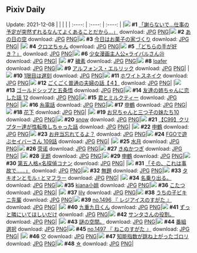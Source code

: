 ## Pixiv Daily
Update: 2021-12-08
|      |      |      |
| :----: | :----: | :----: |
|![](https://pixiv.microyu.workers.dev/c/240x480/img-master/img/2021/12/06/08/10/23/94600729_p0_master1200.jpg) **#1** [「謝らないで…仕事の予定が突然ずれるなんてよくあることだから…」](https://www.pixiv.net/artworks/94600729) download: [JPG](https://pixiv.microyu.workers.dev/img-original/img/2021/12/06/08/10/23/94600729_p0.jpg) [PNG](https://pixiv.microyu.workers.dev/img-original/img/2021/12/06/08/10/23/94600729_p0.png)|![](https://pixiv.microyu.workers.dev/c/240x480/img-master/img/2021/12/07/00/00/07/94615070_p0_master1200.jpg) **#2** [あの日の空](https://www.pixiv.net/artworks/94615070) download: [JPG](https://pixiv.microyu.workers.dev/img-original/img/2021/12/07/00/00/07/94615070_p0.jpg) [PNG](https://pixiv.microyu.workers.dev/img-original/img/2021/12/07/00/00/07/94615070_p0.png)|![](https://pixiv.microyu.workers.dev/c/240x480/img-master/img/2021/12/06/07/30/00/94600438_p0_master1200.jpg) **#3** [今日はお菓子の家づくり](https://www.pixiv.net/artworks/94600438) download: [JPG](https://pixiv.microyu.workers.dev/img-original/img/2021/12/06/07/30/00/94600438_p0.jpg) [PNG](https://pixiv.microyu.workers.dev/img-original/img/2021/12/06/07/30/00/94600438_p0.png)|
|![](https://pixiv.microyu.workers.dev/c/240x480/img-master/img/2021/12/06/00/30/01/94595784_p0_master1200.jpg) **#4** [クロヱちゃん](https://www.pixiv.net/artworks/94595784) download: [JPG](https://pixiv.microyu.workers.dev/img-original/img/2021/12/06/00/30/01/94595784_p0.jpg) [PNG](https://pixiv.microyu.workers.dev/img-original/img/2021/12/06/00/30/01/94595784_p0.png)|![](https://pixiv.microyu.workers.dev/c/240x480/img-master/img/2021/12/06/00/00/14/94594741_p0_master1200.jpg) **#5** [「どちらの手が好き？」](https://www.pixiv.net/artworks/94594741) download: [JPG](https://pixiv.microyu.workers.dev/img-original/img/2021/12/06/00/00/14/94594741_p0.jpg) [PNG](https://pixiv.microyu.workers.dev/img-original/img/2021/12/06/00/00/14/94594741_p0.png)|![](https://pixiv.microyu.workers.dev/c/240x480/img-master/img/2021/12/07/00/00/07/94615074_p0_master1200.jpg) **#6** [少女漫画主人公×ライバルさん㉓](https://www.pixiv.net/artworks/94615074) download: [JPG](https://pixiv.microyu.workers.dev/img-original/img/2021/12/07/00/00/07/94615074_p0.jpg) [PNG](https://pixiv.microyu.workers.dev/img-original/img/2021/12/07/00/00/07/94615074_p0.png)|
|![](https://pixiv.microyu.workers.dev/c/240x480/img-master/img/2021/12/06/00/11/46/94595239_p0_master1200.jpg) **#7** [穢素](https://www.pixiv.net/artworks/94595239) download: [JPG](https://pixiv.microyu.workers.dev/img-original/img/2021/12/06/00/11/46/94595239_p0.jpg) [PNG](https://pixiv.microyu.workers.dev/img-original/img/2021/12/06/00/11/46/94595239_p0.png)|![](https://pixiv.microyu.workers.dev/c/240x480/img-master/img/2021/12/06/19/58/35/94608935_p0_master1200.jpg) **#8** [loafer](https://www.pixiv.net/artworks/94608935) download: [JPG](https://pixiv.microyu.workers.dev/img-original/img/2021/12/06/19/58/35/94608935_p0.jpg) [PNG](https://pixiv.microyu.workers.dev/img-original/img/2021/12/06/19/58/35/94608935_p0.png)|![](https://pixiv.microyu.workers.dev/c/240x480/img-master/img/2021/12/07/00/10/52/94615542_p0_master1200.jpg) **#9** [アルフォンス・エルリック](https://www.pixiv.net/artworks/94615542) download: [JPG](https://pixiv.microyu.workers.dev/img-original/img/2021/12/07/00/10/52/94615542_p0.jpg) [PNG](https://pixiv.microyu.workers.dev/img-original/img/2021/12/07/00/10/52/94615542_p0.png)|
|![](https://pixiv.microyu.workers.dev/c/240x480/img-master/img/2021/12/06/00/00/13/94594733_p0_master1200.jpg) **#10** [1限目は遅刻](https://www.pixiv.net/artworks/94594733) download: [JPG](https://pixiv.microyu.workers.dev/img-original/img/2021/12/06/00/00/13/94594733_p0.jpg) [PNG](https://pixiv.microyu.workers.dev/img-original/img/2021/12/06/00/00/13/94594733_p0.png)|![](https://pixiv.microyu.workers.dev/c/240x480/img-master/img/2021/12/06/00/00/14/94594743_p0_master1200.jpg) **#11** [ホワイトスネイク](https://www.pixiv.net/artworks/94594743) download: [JPG](https://pixiv.microyu.workers.dev/img-original/img/2021/12/06/00/00/14/94594743_p0.jpg) [PNG](https://pixiv.microyu.workers.dev/img-original/img/2021/12/06/00/00/14/94594743_p0.png)|![](https://pixiv.microyu.workers.dev/c/240x480/img-master/img/2021/12/06/00/00/19/94594773_p0_master1200.jpg) **#12** [ごくごく普通の夫婦の話【４】](https://www.pixiv.net/artworks/94594773) download: [JPG](https://pixiv.microyu.workers.dev/img-original/img/2021/12/06/00/00/19/94594773_p0.jpg) [PNG](https://pixiv.microyu.workers.dev/img-original/img/2021/12/06/00/00/19/94594773_p0.png)|
|![](https://pixiv.microyu.workers.dev/c/240x480/img-master/img/2021/12/06/18/25/57/94607265_p0_master1200.jpg) **#13** [ゴールドシップと五条悟](https://www.pixiv.net/artworks/94607265) download: [JPG](https://pixiv.microyu.workers.dev/img-original/img/2021/12/06/18/25/57/94607265_p0.jpg) [PNG](https://pixiv.microyu.workers.dev/img-original/img/2021/12/06/18/25/57/94607265_p0.png)|![](https://pixiv.microyu.workers.dev/c/240x480/img-master/img/2021/12/07/00/00/19/94615150_p0_master1200.jpg) **#14** [友達の姉ちゃんに恋した話 12](https://www.pixiv.net/artworks/94615150) download: [JPG](https://pixiv.microyu.workers.dev/img-original/img/2021/12/07/00/00/19/94615150_p0.jpg) [PNG](https://pixiv.microyu.workers.dev/img-original/img/2021/12/07/00/00/19/94615150_p0.png)|![](https://pixiv.microyu.workers.dev/c/240x480/img-master/img/2021/12/07/18/00/01/94626830_p0_master1200.jpg) **#15** [君とミルクティー](https://www.pixiv.net/artworks/94626830) download: [JPG](https://pixiv.microyu.workers.dev/img-original/img/2021/12/07/18/00/01/94626830_p0.jpg) [PNG](https://pixiv.microyu.workers.dev/img-original/img/2021/12/07/18/00/01/94626830_p0.png)|
|![](https://pixiv.microyu.workers.dev/c/240x480/img-master/img/2021/12/06/21/15/23/94610728_p0_master1200.jpg) **#16** [糸電話](https://www.pixiv.net/artworks/94610728) download: [JPG](https://pixiv.microyu.workers.dev/img-original/img/2021/12/06/21/15/23/94610728_p0.jpg) [PNG](https://pixiv.microyu.workers.dev/img-original/img/2021/12/06/21/15/23/94610728_p0.png)|![](https://pixiv.microyu.workers.dev/c/240x480/img-master/img/2021/12/06/00/09/37/94595156_p0_master1200.jpg) **#17** [申鶴](https://www.pixiv.net/artworks/94595156) download: [JPG](https://pixiv.microyu.workers.dev/img-original/img/2021/12/06/00/09/37/94595156_p0.jpg) [PNG](https://pixiv.microyu.workers.dev/img-original/img/2021/12/06/00/09/37/94595156_p0.png)|![](https://pixiv.microyu.workers.dev/c/240x480/img-master/img/2021/12/06/22/00/26/94611876_p0_master1200.jpg) **#18** [花下](https://www.pixiv.net/artworks/94611876) download: [JPG](https://pixiv.microyu.workers.dev/img-original/img/2021/12/06/22/00/26/94611876_p0.jpg) [PNG](https://pixiv.microyu.workers.dev/img-original/img/2021/12/06/22/00/26/94611876_p0.png)|
|![](https://pixiv.microyu.workers.dev/c/240x480/img-master/img/2021/12/06/00/18/46/94595458_p0_master1200.jpg) **#19** [お兄ちゃんと三つ子の妹たち10](https://www.pixiv.net/artworks/94595458) download: [JPG](https://pixiv.microyu.workers.dev/img-original/img/2021/12/06/00/18/46/94595458_p0.jpg) [PNG](https://pixiv.microyu.workers.dev/img-original/img/2021/12/06/00/18/46/94595458_p0.png)|![](https://pixiv.microyu.workers.dev/c/240x480/img-master/img/2021/12/06/00/01/13/94594849_p0_master1200.jpg) **#20** [snow](https://www.pixiv.net/artworks/94594849) download: [JPG](https://pixiv.microyu.workers.dev/img-original/img/2021/12/06/00/01/13/94594849_p0.jpg) [PNG](https://pixiv.microyu.workers.dev/img-original/img/2021/12/06/00/01/13/94594849_p0.png)|![](https://pixiv.microyu.workers.dev/c/240x480/img-master/img/2021/12/07/00/00/22/94615172_p0_master1200.jpg) **#21** [【C99】クリプター達が性転換しちゃった話](https://www.pixiv.net/artworks/94615172) download: [JPG](https://pixiv.microyu.workers.dev/img-original/img/2021/12/07/00/00/22/94615172_p0.jpg) [PNG](https://pixiv.microyu.workers.dev/img-original/img/2021/12/07/00/00/22/94615172_p0.png)|
|![](https://pixiv.microyu.workers.dev/c/240x480/img-master/img/2021/12/06/15/39/14/94604803_p0_master1200.jpg) **#22** [申鶴](https://www.pixiv.net/artworks/94604803) download: [JPG](https://pixiv.microyu.workers.dev/img-original/img/2021/12/06/15/39/14/94604803_p0.jpg) [PNG](https://pixiv.microyu.workers.dev/img-original/img/2021/12/06/15/39/14/94604803_p0.png)|![](https://pixiv.microyu.workers.dev/c/240x480/img-master/img/2021/12/07/00/00/03/94615033_p0_master1200.jpg) **#23** [お弁当忘れてるよ？](https://www.pixiv.net/artworks/94615033) download: [JPG](https://pixiv.microyu.workers.dev/img-original/img/2021/12/07/00/00/03/94615033_p0.jpg) [PNG](https://pixiv.microyu.workers.dev/img-original/img/2021/12/07/00/00/03/94615033_p0.png)|![](https://pixiv.microyu.workers.dev/c/240x480/img-master/img/2021/12/07/00/31/18/94616062_p0_master1200.jpg) **#24** [FGOで遊ぶセイバーさん 109話](https://www.pixiv.net/artworks/94616062) download: [JPG](https://pixiv.microyu.workers.dev/img-original/img/2021/12/07/00/31/18/94616062_p0.jpg) [PNG](https://pixiv.microyu.workers.dev/img-original/img/2021/12/07/00/31/18/94616062_p0.png)|
|![](https://pixiv.microyu.workers.dev/c/240x480/img-master/img/2021/12/06/15/38/09/94604790_p0_master1200.jpg) **#25** [水月](https://www.pixiv.net/artworks/94604790) download: [JPG](https://pixiv.microyu.workers.dev/img-original/img/2021/12/06/15/38/09/94604790_p0.jpg) [PNG](https://pixiv.microyu.workers.dev/img-original/img/2021/12/06/15/38/09/94604790_p0.png)|![](https://pixiv.microyu.workers.dev/c/240x480/img-master/img/2021/12/06/16/39/06/94605522_p0_master1200.jpg) **#26** [荧诺](https://www.pixiv.net/artworks/94605522) download: [JPG](https://pixiv.microyu.workers.dev/img-original/img/2021/12/06/16/39/06/94605522_p0.jpg) [PNG](https://pixiv.microyu.workers.dev/img-original/img/2021/12/06/16/39/06/94605522_p0.png)|![](https://pixiv.microyu.workers.dev/c/240x480/img-master/img/2021/12/07/21/34/02/94631227_p0_master1200.jpg) **#27** [きぬかつぎ](https://www.pixiv.net/artworks/94631227) download: [JPG](https://pixiv.microyu.workers.dev/img-original/img/2021/12/07/21/34/02/94631227_p0.jpg) [PNG](https://pixiv.microyu.workers.dev/img-original/img/2021/12/07/21/34/02/94631227_p0.png)|
|![](https://pixiv.microyu.workers.dev/c/240x480/img-master/img/2021/12/06/00/03/34/94594943_p0_master1200.jpg) **#28** [无题](https://www.pixiv.net/artworks/94594943) download: [JPG](https://pixiv.microyu.workers.dev/img-original/img/2021/12/06/00/03/34/94594943_p0.jpg) [PNG](https://pixiv.microyu.workers.dev/img-original/img/2021/12/06/00/03/34/94594943_p0.png)|![](https://pixiv.microyu.workers.dev/c/240x480/img-master/img/2021/12/06/00/13/13/94595293_p0_master1200.jpg) **#29** [申鶴](https://www.pixiv.net/artworks/94595293) download: [JPG](https://pixiv.microyu.workers.dev/img-original/img/2021/12/06/00/13/13/94595293_p0.jpg) [PNG](https://pixiv.microyu.workers.dev/img-original/img/2021/12/06/00/13/13/94595293_p0.png)|![](https://pixiv.microyu.workers.dev/c/240x480/img-master/img/2021/12/07/10/00/04/94621375_p0_master1200.jpg) **#30** [第五人格×名探偵コナン](https://www.pixiv.net/artworks/94621375) download: [JPG](https://pixiv.microyu.workers.dev/img-original/img/2021/12/07/10/00/04/94621375_p0.jpg) [PNG](https://pixiv.microyu.workers.dev/img-original/img/2021/12/07/10/00/04/94621375_p0.png)|
|![](https://pixiv.microyu.workers.dev/c/240x480/img-master/img/2021/12/06/17/07/46/94605935_p0_master1200.jpg) **#31** [「その、これは事故で……」](https://www.pixiv.net/artworks/94605935) download: [JPG](https://pixiv.microyu.workers.dev/img-original/img/2021/12/06/17/07/46/94605935_p0.jpg) [PNG](https://pixiv.microyu.workers.dev/img-original/img/2021/12/06/17/07/46/94605935_p0.png)|![](https://pixiv.microyu.workers.dev/c/240x480/img-master/img/2021/12/06/21/43/50/94611472_p0_master1200.jpg) **#32** [無題](https://www.pixiv.net/artworks/94611472) download: [JPG](https://pixiv.microyu.workers.dev/img-original/img/2021/12/06/21/43/50/94611472_p0.jpg) [PNG](https://pixiv.microyu.workers.dev/img-original/img/2021/12/06/21/43/50/94611472_p0.png)|![](https://pixiv.microyu.workers.dev/c/240x480/img-master/img/2021/12/06/00/39/00/94596046_p0_master1200.jpg) **#33** [タキオンとモル♀とマフラー](https://www.pixiv.net/artworks/94596046) download: [JPG](https://pixiv.microyu.workers.dev/img-original/img/2021/12/06/00/39/00/94596046_p0.jpg) [PNG](https://pixiv.microyu.workers.dev/img-original/img/2021/12/06/00/39/00/94596046_p0.png)|
|![](https://pixiv.microyu.workers.dev/c/240x480/img-master/img/2021/12/06/15/34/16/94604751_p0_master1200.jpg) **#34** [名乗り出る。](https://www.pixiv.net/artworks/94604751) download: [JPG](https://pixiv.microyu.workers.dev/img-original/img/2021/12/06/15/34/16/94604751_p0.jpg) [PNG](https://pixiv.microyu.workers.dev/img-original/img/2021/12/06/15/34/16/94604751_p0.png)|![](https://pixiv.microyu.workers.dev/c/240x480/img-master/img/2021/12/07/00/18/00/94615728_p0_master1200.jpg) **#35** [kiana小姐](https://www.pixiv.net/artworks/94615728) download: [JPG](https://pixiv.microyu.workers.dev/img-original/img/2021/12/07/00/18/00/94615728_p0.jpg) [PNG](https://pixiv.microyu.workers.dev/img-original/img/2021/12/07/00/18/00/94615728_p0.png)|![](https://pixiv.microyu.workers.dev/c/240x480/img-master/img/2021/12/07/06/00/03/94619605_p0_master1200.jpg) **#36** [こたつ](https://www.pixiv.net/artworks/94619605) download: [JPG](https://pixiv.microyu.workers.dev/img-original/img/2021/12/07/06/00/03/94619605_p0.jpg) [PNG](https://pixiv.microyu.workers.dev/img-original/img/2021/12/07/06/00/03/94619605_p0.png)|
|![](https://pixiv.microyu.workers.dev/c/240x480/img-master/img/2021/12/07/03/02/03/94618276_p0_master1200.jpg) **#37** [lily](https://www.pixiv.net/artworks/94618276) download: [JPG](https://pixiv.microyu.workers.dev/img-original/img/2021/12/07/03/02/03/94618276_p0.jpg) [PNG](https://pixiv.microyu.workers.dev/img-original/img/2021/12/07/03/02/03/94618276_p0.png)|![](https://pixiv.microyu.workers.dev/c/240x480/img-master/img/2021/12/06/08/19/31/94600793_p0_master1200.jpg) **#38** [うちの子ビキニ先輩](https://www.pixiv.net/artworks/94600793) download: [JPG](https://pixiv.microyu.workers.dev/img-original/img/2021/12/06/08/19/31/94600793_p0.jpg) [PNG](https://pixiv.microyu.workers.dev/img-original/img/2021/12/06/08/19/31/94600793_p0.png)|![](https://pixiv.microyu.workers.dev/c/240x480/img-master/img/2021/12/06/00/10/26/94595188_p0_master1200.jpg) **#39** [no.1496 『 レジアイスのすがた 』](https://www.pixiv.net/artworks/94595188) download: [JPG](https://pixiv.microyu.workers.dev/img-original/img/2021/12/06/00/10/26/94595188_p0.jpg) [PNG](https://pixiv.microyu.workers.dev/img-original/img/2021/12/06/00/10/26/94595188_p0.png)|
|![](https://pixiv.microyu.workers.dev/c/240x480/img-master/img/2021/12/07/00/00/03/94615035_p0_master1200.jpg) **#40** [九重九日くん](https://www.pixiv.net/artworks/94615035) download: [JPG](https://pixiv.microyu.workers.dev/img-original/img/2021/12/07/00/00/03/94615035_p0.jpg) [PNG](https://pixiv.microyu.workers.dev/img-original/img/2021/12/07/00/00/03/94615035_p0.png)|![](https://pixiv.microyu.workers.dev/c/240x480/img-master/img/2021/12/07/00/00/04/94615052_p0_master1200.jpg) **#41** [ずっと隣にいてほしいだけ](https://www.pixiv.net/artworks/94615052) download: [JPG](https://pixiv.microyu.workers.dev/img-original/img/2021/12/07/00/00/04/94615052_p0.jpg) [PNG](https://pixiv.microyu.workers.dev/img-original/img/2021/12/07/00/00/04/94615052_p0.png)|![](https://pixiv.microyu.workers.dev/c/240x480/img-master/img/2021/12/06/14/58/35/94604338_p0_master1200.jpg) **#42** [サンタさんの役割。](https://www.pixiv.net/artworks/94604338) download: [JPG](https://pixiv.microyu.workers.dev/img-original/img/2021/12/06/14/58/35/94604338_p0.jpg) [PNG](https://pixiv.microyu.workers.dev/img-original/img/2021/12/06/14/58/35/94604338_p0.png)|
|![](https://pixiv.microyu.workers.dev/c/240x480/img-master/img/2021/12/07/11/58/41/94622504_p0_master1200.jpg) **#43** [謎の空間。](https://www.pixiv.net/artworks/94622504) download: [JPG](https://pixiv.microyu.workers.dev/img-original/img/2021/12/07/11/58/41/94622504_p0.jpg) [PNG](https://pixiv.microyu.workers.dev/img-original/img/2021/12/07/11/58/41/94622504_p0.png)|![](https://pixiv.microyu.workers.dev/c/240x480/img-master/img/2021/12/06/23/54/44/94614860_p0_master1200.jpg) **#44** [番組選択](https://www.pixiv.net/artworks/94614860) download: [JPG](https://pixiv.microyu.workers.dev/img-original/img/2021/12/06/23/54/44/94614860_p0.jpg) [PNG](https://pixiv.microyu.workers.dev/img-original/img/2021/12/06/23/54/44/94614860_p0.png)|![](https://pixiv.microyu.workers.dev/c/240x480/img-master/img/2021/12/07/00/23/54/94615876_p0_master1200.jpg) **#45** [no.1497 『 ねこのすがた 』](https://www.pixiv.net/artworks/94615876) download: [JPG](https://pixiv.microyu.workers.dev/img-original/img/2021/12/07/00/23/54/94615876_p0.jpg) [PNG](https://pixiv.microyu.workers.dev/img-original/img/2021/12/07/00/23/54/94615876_p0.png)|
|![](https://pixiv.microyu.workers.dev/c/240x480/img-master/img/2021/12/06/00/00/05/94594678_p0_master1200.jpg) **#46** [♡](https://www.pixiv.net/artworks/94594678) download: [JPG](https://pixiv.microyu.workers.dev/img-original/img/2021/12/06/00/00/05/94594678_p0.jpg) [PNG](https://pixiv.microyu.workers.dev/img-original/img/2021/12/06/00/00/05/94594678_p0.png)|![](https://pixiv.microyu.workers.dev/c/240x480/img-master/img/2021/12/06/23/21/39/94614012_p0_master1200.jpg) **#47** [知能指数が跳ね上がったゴロリ](https://www.pixiv.net/artworks/94614012) download: [JPG](https://pixiv.microyu.workers.dev/img-original/img/2021/12/06/23/21/39/94614012_p0.jpg) [PNG](https://pixiv.microyu.workers.dev/img-original/img/2021/12/06/23/21/39/94614012_p0.png)|![](https://pixiv.microyu.workers.dev/c/240x480/img-master/img/2021/12/07/00/00/19/94615151_p0_master1200.jpg) **#48** [☆](https://www.pixiv.net/artworks/94615151) download: [JPG](https://pixiv.microyu.workers.dev/img-original/img/2021/12/07/00/00/19/94615151_p0.jpg) [PNG](https://pixiv.microyu.workers.dev/img-original/img/2021/12/07/00/00/19/94615151_p0.png)|
